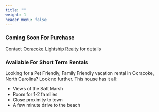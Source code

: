 ```yaml
---
title: ""
weight: 1
header_menu: false
---
```

   
### Coming Soon For Purchase

Contact [Ocracoke Lightship Realty](https://ocracokelightshiprealty.com/) for details

### Available For Short Term Rentals

Looking for a Pet Friendly, Family Friendly vacation rental in Ocracoke, North Carolina? Look no further. This house has it all: 

- Views of the Salt Marsh
- Room for 1-2 families 
- Close proximity to town
- A few minute drive to the beach
